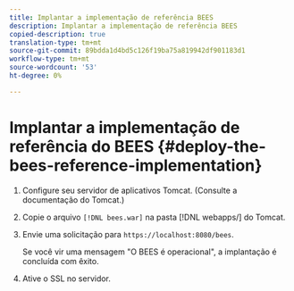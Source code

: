 ```yaml
---
title: Implantar a implementação de referência BEES
description: Implantar a implementação de referência BEES
copied-description: true
translation-type: tm+mt
source-git-commit: 89bdda1d4bd5c126f19ba75a819942df901183d1
workflow-type: tm+mt
source-wordcount: '53'
ht-degree: 0%

---
```



# Implantar a implementação de referência do BEES {#deploy-the-bees-reference-implementation}

1. Configure seu servidor de aplicativos Tomcat. (Consulte a documentação do Tomcat.)
1. Copie o arquivo `[!DNL bees.war]` na pasta [!DNL webapps/] do Tomcat.
1. Envie uma solicitação para `https://localhost:8080/bees`.

   Se você vir uma mensagem &quot;O BEES é operacional&quot;, a implantação é concluída com êxito.
1. Ative o SSL no servidor.
